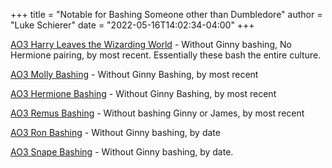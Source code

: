 +++
title = "Notable for Bashing Someone other than Dumbledore"
author = "Luke Schierer"
date = "2022-05-16T14:02:34-04:00"
+++

[AO3 Harry Leaves the Wizarding World](
https://archiveofourown.org/works?commit=Sort+and+Filter&work_search%5Bsort_column%5D=revised_at&include_work_search%5Bfandom_ids%5D%5B%5D=136512&include_work_search%5Bcharacter_ids%5D%5B%5D=1803&work_search%5Bother_tag_names%5D=&exclude_work_search%5Bcategory_ids%5D%5B%5D=23&exclude_work_search%5Bfandom_ids%5D%5B%5D=101375&exclude_work_search%5Bfandom_ids%5D%5B%5D=193591&exclude_work_search%5Bfandom_ids%5D%5B%5D=244259&exclude_work_search%5Bfandom_ids%5D%5B%5D=245368&exclude_work_search%5Bfandom_ids%5D%5B%5D=545433&exclude_work_search%5Bfandom_ids%5D%5B%5D=1001939&work_search%5Bexcluded_tag_names%5D=Slash%2CPre-Slash%2CMale+Slash%2CGen+or+Pre-Slash%2CMpreg%2CImplied+Mpreg%2CHarry%2FDraco+Mpreg+Fest+2020%2CIncest%2CSibling+Incest%2CTwincest%2CGinny+Weasley+Bashing%2CJames+Potter+Bashing%2CJames+Potter+is+Not+Harry+Potter%27s+Parent%2CRed-Haired+Harry+Potter%2CSeveritus+%7C+Severus+Snape+is+Harry+Potter%27s+Parent%2CHarry+Potter%2FTom+Riddle%2CHarry+Potter%2FTom+Riddle+%7C+Voldemort%2CHarry+Potter%2FTom+Riddle%2FSeverus+Snape%2CHarry+Potter%2FTom+Riddle%2FVoldemort%2CHarry+Potter%2FVoldemort%2CSane+Tom+Riddle%2CSane+Voldemort+%28Harry+Potter%29%2CGood+Dursley+Family+%28Harry+Potter%29%2CGood+Vernon+Dursley%2CGood+Lucius+Malfoy%2CMentor+Severus+Snape%2CHermione+Granger%2FHarry+Potter%2CFleur+Delacour%2FHarry+Potter%2CHarry+Potter%2FNymphadora+Tonks%2CBellatrix+Black+Lestrange%2FHarry+Potter%2CHermione+Granger%2FDraco+Malfoy%2CHermione+Granger%2FLucius+Malfoy%2CHermione+Granger%2FSeverus+Snape%2CHermione+Granger%2FRemus+Lupin%2CSirius+Black%2FHermione+Granger%2CHermione+Granger%2FJames+Potter%2CFleur+Delacour%2FHermione+Granger%2CHermione+Granger%2FBellatrix+Black+Lestrange%2CHermione+Granger%2FTheodore+Nott%2CBisexual+Harry+Potter%2CFemale+Harry+Potter%2CTrans+Male+Character%2CTrans+Character%2CTrans%2CLGBTQ+Themes%2CLGBTQ+Character%2CLGBTQ+Character+of+Color%2CCommunity%3A+lgbtfest%2CDraco+Malfoy%2FHarry+Potter&work_search%5Bcrossover%5D=&work_search%5Bcomplete%5D=&work_search%5Bwords_from%5D=&work_search%5Bwords_to%5D=&work_search%5Bdate_from%5D=&work_search%5Bdate_to%5D=&work_search%5Bquery%5D=&work_search%5Blanguage_id%5D=en&tag_id=Harry+Potter+Leaves+the+Wizarding+World
) - Without Ginny bashing, No Hermione pairing, by most recent. Essentially
these bash the entire culture. 

[AO3 Molly Bashing](
https://archiveofourown.org/works?commit=Sort+and+Filter&work_search%5Bsort_column%5D=revised_at&include_work_search%5Bcharacter_ids%5D%5B%5D=1803&work_search%5Bother_tag_names%5D=Molly+Weasley+Bashing&exclude_work_search%5Bcategory_ids%5D%5B%5D=23&exclude_work_search%5Bcategory_ids%5D%5B%5D=116&exclude_work_search%5Bcategory_ids%5D%5B%5D=2246&exclude_work_search%5Bfandom_ids%5D%5B%5D=27&exclude_work_search%5Bfandom_ids%5D%5B%5D=5178&exclude_work_search%5Bfandom_ids%5D%5B%5D=13999&exclude_work_search%5Bfandom_ids%5D%5B%5D=101375&exclude_work_search%5Bfandom_ids%5D%5B%5D=115613&exclude_work_search%5Bfandom_ids%5D%5B%5D=242462&exclude_work_search%5Bfandom_ids%5D%5B%5D=244259&exclude_work_search%5Bfandom_ids%5D%5B%5D=269708&exclude_work_search%5Bfandom_ids%5D%5B%5D=414093&exclude_work_search%5Bfandom_ids%5D%5B%5D=824702&exclude_work_search%5Bfandom_ids%5D%5B%5D=1001939&exclude_work_search%5Bfandom_ids%5D%5B%5D=11055523&exclude_work_search%5Bfandom_ids%5D%5B%5D=22001796&exclude_work_search%5Bfandom_ids%5D%5B%5D=26110751&exclude_work_search%5Brelationship_ids%5D%5B%5D=99&exclude_work_search%5Brelationship_ids%5D%5B%5D=1600&exclude_work_search%5Brelationship_ids%5D%5B%5D=2390&exclude_work_search%5Brelationship_ids%5D%5B%5D=9510&exclude_work_search%5Brelationship_ids%5D%5B%5D=10760&exclude_work_search%5Brelationship_ids%5D%5B%5D=20822&exclude_work_search%5Brelationship_ids%5D%5B%5D=107187&work_search%5Bexcluded_tag_names%5D=Good+Severus+Snape%2CNice+Severus+Snape%2CProtective+Severus+Snape%2CSeveritus+%7C+Severus+Snape+is+Harry+Potter%27s+Parent%2CFemale+Harry%2CFemale+Harry+Potter%2CSlash%2CPre-Slash%2CMale+Slash%2CHarry+Potter%2FTom+Riddle%2CHarry+Potter%2FTom+Riddle+%7C+Voldemort%2CTom+Riddle%2FGinny+Weasley%2CTom+Riddle+%7C+Voldemort%2FGinny+Weasley%2CGinny+Weasley+Bashing%2CHermione+Granger%2FHarry+Potter%2FRon+Weasley%2CSirius+Black%2FHermione+Granger%2CHermione+Granger%2FRemus+Lupin%2CFleur+Delacour%2FHarry+Potter%2CFleur+Delacour%2FHermione+Granger%2CHermione+Granger%2FJames+Potter%2CAlbus+Severus+Potter%2CLily+Evans+Potter%2FSeverus+Snape%2CBellatrix+Black+Lestrange%2FHarry+Potter%2CHermione+Granger%2FBellatrix+Black+Lestrange%2CDraco+Malfoy%2FGinny+Weasley%2CNice+Draco+Malfoy%2CGood+Draco+Malfoy%2CGood+Dursley+Family+%28Harry+Potter%29%2CGood+Lucius+Malfoy%2CMentor+Severus+Snape%2CLily+Evans+Potter+%26+Tom+Riddle%2CLily+Evans+Potter+%26+Tom+Riddle+%7C+Voldemort%2CDraco+Malfoy+%26+Harry+Potter%2CLily+Evans+Potter%2FTom+Riddle%2CLily+Evans+Potter%2FTom+Riddle+%7C+Voldemort%2CHermione+Granger%2FLucius+Malfoy%2CAntonin+Dolohov%2FHermione+Granger%2CReader%2CReader-Insert%2CHermione+Granger%2FGellert+Grindelwald%2CHarry+Potter%2FNymphadora+Tonks%2CHarry+Potter%2FReader%2CDraco+Malfoy%2FReader%2CLucius+Malfoy%2FGinny+Weasley%2CSane+Voldemort+%28Harry+Potter%29%2CSane+Tom+Riddle%2CHarry+Potter%2FSeverus+Snape%2CSeverus+Snape%2FReader%2CSeverus+Snape%2FYou%2CTrans+Harry+Potter%2CTrans+Harry%2CFutanari%2CRed-Haired+Harry+Potter%2CCommunity%3A+dracomalfoy%2CLGBTQ+Themes%2CGood+Tom+Riddle%2CGood+Voldemort+%28Harry+Potter%29%2CHermione+Granger%2FDraco+Malfoy%2CHermione+Granger%2FDraco+Malfoy%2FHarry+Potter%2CHermione+Granger%2FDraco+Malfoy%2FTheodore+Nott%2CHermione+Granger%2FDraco+Malfoy%2FBlaise+Zabini%2CDeath+Eater+Hermione+Granger%2CSirius+Black%2FGinny+Weasley%2CBisexual+Ginny+Weasley%2CBisexual+Harry+Potter%2CJames+Potter+Bashing%2CLuna+Lovegood%2FDraco+Malfoy%2CLuna+Lovegood%2FDraco+Malfoy%2FHarry+Potter%2CNeville+Longbottom%2FLuna+Lovegood%2FDraco+Malfoy%2CAlpha%2FBeta%2FOmega+Dynamics%2CAlpha%2FOmega%2CNon-Traditional+Alpha%2FBeta%2FOmega+Dynamics%2CMarcus+Flint%2FHermione+Granger%2CMarcus+Flint%2FHermione+Granger%2FDraco+Malfoy%2CTom+Riddle+%7C+Voldemort+Adopts+Harry+Potter%2CHermione+Granger%2FTom+Riddle%2CHermione+Granger%2FTom+Riddle+%7C+Voldemort%2CHermione+Granger%2FTom+Riddle%2FSeverus+Snape%2CHermione+Granger%2FTom+Riddle+Sr.+%7C+Tom+Marvolo+Riddle%27s+Father%2CHermione+Granger%2FSeverus+Snape%2CEventual+Hermione+Granger%2FSeverus+Snape%2CPast+Hermione+Granger%2FSeverus+Snape&work_search%5Bcrossover%5D=&work_search%5Bcomplete%5D=&work_search%5Bwords_from%5D=10000&work_search%5Bwords_to%5D=&work_search%5Bdate_from%5D=&work_search%5Bdate_to%5D=&work_search%5Bquery%5D=&work_search%5Blanguage_id%5D=en&tag_id=Harry+Potter+-+J*d*+K*d*+Rowling
) - Without Ginny Bashing, by most recent

[AO3 Hermione Bashing](
https://archiveofourown.org/works?commit=Sort+and+Filter&work_search%5Bsort_column%5D=revised_at&include_work_search%5Bcharacter_ids%5D%5B%5D=1803&work_search%5Bother_tag_names%5D=Hermione+Granger+Bashing&exclude_work_search%5Bcategory_ids%5D%5B%5D=23&exclude_work_search%5Bcategory_ids%5D%5B%5D=116&exclude_work_search%5Bcategory_ids%5D%5B%5D=2246&exclude_work_search%5Bfandom_ids%5D%5B%5D=27&exclude_work_search%5Bfandom_ids%5D%5B%5D=5178&exclude_work_search%5Bfandom_ids%5D%5B%5D=13999&exclude_work_search%5Bfandom_ids%5D%5B%5D=101375&exclude_work_search%5Bfandom_ids%5D%5B%5D=115613&exclude_work_search%5Bfandom_ids%5D%5B%5D=242462&exclude_work_search%5Bfandom_ids%5D%5B%5D=244259&exclude_work_search%5Bfandom_ids%5D%5B%5D=269708&exclude_work_search%5Bfandom_ids%5D%5B%5D=414093&exclude_work_search%5Bfandom_ids%5D%5B%5D=824702&exclude_work_search%5Bfandom_ids%5D%5B%5D=1001939&exclude_work_search%5Bfandom_ids%5D%5B%5D=11055523&exclude_work_search%5Bfandom_ids%5D%5B%5D=22001796&exclude_work_search%5Bfandom_ids%5D%5B%5D=26110751&exclude_work_search%5Brelationship_ids%5D%5B%5D=99&exclude_work_search%5Brelationship_ids%5D%5B%5D=1600&exclude_work_search%5Brelationship_ids%5D%5B%5D=2390&exclude_work_search%5Brelationship_ids%5D%5B%5D=9510&exclude_work_search%5Brelationship_ids%5D%5B%5D=10760&exclude_work_search%5Brelationship_ids%5D%5B%5D=20822&exclude_work_search%5Brelationship_ids%5D%5B%5D=107187&work_search%5Bexcluded_tag_names%5D=Good+Severus+Snape%2CNice+Severus+Snape%2CProtective+Severus+Snape%2CSeveritus+%7C+Severus+Snape+is+Harry+Potter%27s+Parent%2CFemale+Harry%2CFemale+Harry+Potter%2CSlash%2CPre-Slash%2CMale+Slash%2CHarry+Potter%2FTom+Riddle%2CHarry+Potter%2FTom+Riddle+%7C+Voldemort%2CTom+Riddle%2FGinny+Weasley%2CTom+Riddle+%7C+Voldemort%2FGinny+Weasley%2CGinny+Weasley+Bashing%2CHermione+Granger%2FHarry+Potter%2FRon+Weasley%2CSirius+Black%2FHermione+Granger%2CHermione+Granger%2FRemus+Lupin%2CFleur+Delacour%2FHarry+Potter%2CFleur+Delacour%2FHermione+Granger%2CHermione+Granger%2FJames+Potter%2CAlbus+Severus+Potter%2CLily+Evans+Potter%2FSeverus+Snape%2CBellatrix+Black+Lestrange%2FHarry+Potter%2CHermione+Granger%2FBellatrix+Black+Lestrange%2CDraco+Malfoy%2FGinny+Weasley%2CNice+Draco+Malfoy%2CGood+Draco+Malfoy%2CGood+Dursley+Family+%28Harry+Potter%29%2CGood+Lucius+Malfoy%2CMentor+Severus+Snape%2CLily+Evans+Potter+%26+Tom+Riddle%2CLily+Evans+Potter+%26+Tom+Riddle+%7C+Voldemort%2CDraco+Malfoy+%26+Harry+Potter%2CLily+Evans+Potter%2FTom+Riddle%2CLily+Evans+Potter%2FTom+Riddle+%7C+Voldemort%2CHermione+Granger%2FLucius+Malfoy%2CAntonin+Dolohov%2FHermione+Granger%2CReader%2CReader-Insert%2CHermione+Granger%2FGellert+Grindelwald%2CHarry+Potter%2FNymphadora+Tonks%2CHarry+Potter%2FReader%2CDraco+Malfoy%2FReader%2CLucius+Malfoy%2FGinny+Weasley%2CSane+Voldemort+%28Harry+Potter%29%2CSane+Tom+Riddle%2CHarry+Potter%2FSeverus+Snape%2CSeverus+Snape%2FReader%2CSeverus+Snape%2FYou%2CTrans+Harry+Potter%2CTrans+Harry%2CFutanari%2CRed-Haired+Harry+Potter%2CCommunity%3A+dracomalfoy%2CLGBTQ+Themes%2CGood+Tom+Riddle%2CGood+Voldemort+%28Harry+Potter%29%2CHermione+Granger%2FDraco+Malfoy%2CHermione+Granger%2FDraco+Malfoy%2FHarry+Potter%2CHermione+Granger%2FDraco+Malfoy%2FTheodore+Nott%2CHermione+Granger%2FDraco+Malfoy%2FBlaise+Zabini%2CDeath+Eater+Hermione+Granger%2CSirius+Black%2FGinny+Weasley%2CBisexual+Ginny+Weasley%2CBisexual+Harry+Potter%2CJames+Potter+Bashing%2CLuna+Lovegood%2FDraco+Malfoy%2CLuna+Lovegood%2FDraco+Malfoy%2FHarry+Potter%2CNeville+Longbottom%2FLuna+Lovegood%2FDraco+Malfoy%2CAlpha%2FBeta%2FOmega+Dynamics%2CAlpha%2FOmega%2CNon-Traditional+Alpha%2FBeta%2FOmega+Dynamics%2CMarcus+Flint%2FHermione+Granger%2CMarcus+Flint%2FHermione+Granger%2FDraco+Malfoy%2CTom+Riddle+%7C+Voldemort+Adopts+Harry+Potter%2CHermione+Granger%2FTom+Riddle%2CHermione+Granger%2FTom+Riddle+%7C+Voldemort%2CHermione+Granger%2FTom+Riddle%2FSeverus+Snape%2CHermione+Granger%2FTom+Riddle+Sr.+%7C+Tom+Marvolo+Riddle%27s+Father%2CHermione+Granger%2FSeverus+Snape%2CEventual+Hermione+Granger%2FSeverus+Snape%2CPast+Hermione+Granger%2FSeverus+Snape&work_search%5Bcrossover%5D=&work_search%5Bcomplete%5D=&work_search%5Bwords_from%5D=10000&work_search%5Bwords_to%5D=&work_search%5Bdate_from%5D=&work_search%5Bdate_to%5D=&work_search%5Bquery%5D=&work_search%5Blanguage_id%5D=en&tag_id=Harry+Potter+-+J*d*+K*d*+Rowling
) - Without Ginny Bashing, by most recent

[AO3 Remus Bashing](
https://archiveofourown.org/works?work_search%5Bsort_column%5D=revised_at&include_work_search%5Bcharacter_ids%5D%5B%5D=1803&work_search%5Bother_tag_names%5D=Remus+Lupin+Bashing&exclude_work_search%5Bcategory_ids%5D%5B%5D=23&exclude_work_search%5Bcategory_ids%5D%5B%5D=116&exclude_work_search%5Bcategory_ids%5D%5B%5D=2246&exclude_work_search%5Bfandom_ids%5D%5B%5D=27&exclude_work_search%5Bfandom_ids%5D%5B%5D=5178&exclude_work_search%5Bfandom_ids%5D%5B%5D=13999&exclude_work_search%5Bfandom_ids%5D%5B%5D=101375&exclude_work_search%5Bfandom_ids%5D%5B%5D=115613&exclude_work_search%5Bfandom_ids%5D%5B%5D=242462&exclude_work_search%5Bfandom_ids%5D%5B%5D=244259&exclude_work_search%5Bfandom_ids%5D%5B%5D=269708&exclude_work_search%5Bfandom_ids%5D%5B%5D=414093&exclude_work_search%5Bfandom_ids%5D%5B%5D=824702&exclude_work_search%5Bfandom_ids%5D%5B%5D=1001939&exclude_work_search%5Bfandom_ids%5D%5B%5D=11055523&exclude_work_search%5Bfandom_ids%5D%5B%5D=22001796&exclude_work_search%5Bfandom_ids%5D%5B%5D=26110751&exclude_work_search%5Brelationship_ids%5D%5B%5D=99&exclude_work_search%5Brelationship_ids%5D%5B%5D=1600&exclude_work_search%5Brelationship_ids%5D%5B%5D=2390&exclude_work_search%5Brelationship_ids%5D%5B%5D=9510&exclude_work_search%5Brelationship_ids%5D%5B%5D=10760&exclude_work_search%5Brelationship_ids%5D%5B%5D=20822&exclude_work_search%5Brelationship_ids%5D%5B%5D=107187&work_search%5Bexcluded_tag_names%5D=Good+Severus+Snape%2CNice+Severus+Snape%2CProtective+Severus+Snape%2CSeveritus+%7C+Severus+Snape+is+Harry+Potter%27s+Parent%2CFemale+Harry%2CFemale+Harry+Potter%2CSlash%2CPre-Slash%2CMale+Slash%2CHarry+Potter%2FTom+Riddle%2CHarry+Potter%2FTom+Riddle+%7C+Voldemort%2CTom+Riddle%2FGinny+Weasley%2CTom+Riddle+%7C+Voldemort%2FGinny+Weasley%2CGinny+Weasley+Bashing%2CHermione+Granger%2FHarry+Potter%2FRon+Weasley%2CSirius+Black%2FHermione+Granger%2CHermione+Granger%2FRemus+Lupin%2CFleur+Delacour%2FHarry+Potter%2CFleur+Delacour%2FHermione+Granger%2CHermione+Granger%2FJames+Potter%2CAlbus+Severus+Potter%2CLily+Evans+Potter%2FSeverus+Snape%2CBellatrix+Black+Lestrange%2FHarry+Potter%2CHermione+Granger%2FBellatrix+Black+Lestrange%2CDraco+Malfoy%2FGinny+Weasley%2CNice+Draco+Malfoy%2CGood+Draco+Malfoy%2CGood+Dursley+Family+%28Harry+Potter%29%2CGood+Lucius+Malfoy%2CMentor+Severus+Snape%2CLily+Evans+Potter+%26+Tom+Riddle%2CLily+Evans+Potter+%26+Tom+Riddle+%7C+Voldemort%2CDraco+Malfoy+%26+Harry+Potter%2CLily+Evans+Potter%2FTom+Riddle%2CLily+Evans+Potter%2FTom+Riddle+%7C+Voldemort%2CHermione+Granger%2FLucius+Malfoy%2CAntonin+Dolohov%2FHermione+Granger%2CReader%2CReader-Insert%2CHermione+Granger%2FGellert+Grindelwald%2CHarry+Potter%2FNymphadora+Tonks%2CHarry+Potter%2FReader%2CDraco+Malfoy%2FReader%2CLucius+Malfoy%2FGinny+Weasley%2CSane+Voldemort+%28Harry+Potter%29%2CSane+Tom+Riddle%2CHarry+Potter%2FSeverus+Snape%2CSeverus+Snape%2FReader%2CSeverus+Snape%2FYou%2CTrans+Harry+Potter%2CTrans+Harry%2CFutanari%2CRed-Haired+Harry+Potter%2CCommunity%3A+dracomalfoy%2CLGBTQ+Themes%2CGood+Tom+Riddle%2CGood+Voldemort+%28Harry+Potter%29%2CHermione+Granger%2FDraco+Malfoy%2CHermione+Granger%2FDraco+Malfoy%2FHarry+Potter%2CHermione+Granger%2FDraco+Malfoy%2FTheodore+Nott%2CHermione+Granger%2FDraco+Malfoy%2FBlaise+Zabini%2CDeath+Eater+Hermione+Granger%2CSirius+Black%2FGinny+Weasley%2CBisexual+Ginny+Weasley%2CBisexual+Harry+Potter%2CJames+Potter+Bashing%2CLuna+Lovegood%2FDraco+Malfoy%2CLuna+Lovegood%2FDraco+Malfoy%2FHarry+Potter%2CNeville+Longbottom%2FLuna+Lovegood%2FDraco+Malfoy%2CAlpha%2FBeta%2FOmega+Dynamics%2CAlpha%2FOmega%2CNon-Traditional+Alpha%2FBeta%2FOmega+Dynamics%2CMarcus+Flint%2FHermione+Granger%2CMarcus+Flint%2FHermione+Granger%2FDraco+Malfoy%2CTom+Riddle+%7C+Voldemort+Adopts+Harry+Potter%2CHermione+Granger%2FTom+Riddle%2CHermione+Granger%2FTom+Riddle+%7C+Voldemort%2CHermione+Granger%2FTom+Riddle%2FSeverus+Snape%2CHermione+Granger%2FTom+Riddle+Sr.+%7C+Tom+Marvolo+Riddle%27s+Father%2CHermione+Granger%2FSeverus+Snape%2CEventual+Hermione+Granger%2FSeverus+Snape%2CPast+Hermione+Granger%2FSeverus+Snape%2CGenderqueer+Character%2CGenderqueer%2CNeville+Longbottom%2FDraco+Malfoy%2CNeville+Longbottom%2FHarry+Potter%2CNeville+Longbottom%2FLuna+Lovegood%2FHarry+Potter%2CIncest%2CFather%2FSon+Incest%2CParent%2FChild+Incest%2CHermione+Granger%2FArthur+Weasley%2CRegulus+Black%2FHermione+Granger%2CHarry+Potter%2FOriginal+Male+Character%28s%29%2CMinor+Harry+Potter%2FOriginal+Male+Character%28s%29%2CPast+Harry+Potter%2FOriginal+Male+Character%28s%29%2CAge+Play+Caregiver+Severus+Snape%2CAge+Play%2CHarry+Potter+Has+a+Twin%2CHarry+Potter+Has+a+Sibling%2CHarry+Potter+Has+a+Crush+on+Draco+Malfoy%2CHarry+Potter+is+a+Member+of+the+Prince+Family%2CHarry+Potter+is+a+Creepypasta%2CHarry+Potter+is+a+Lestrange%2CHarry+Potter%2FFred+Weasley%2FGeorge+Weasley%2CRemus+Lupin%2FReader%2CRemus+Lupin%2FYou%2CYou&work_search%5Bcrossover%5D=&work_search%5Bcomplete%5D=&work_search%5Bwords_from%5D=10000&work_search%5Bwords_to%5D=&work_search%5Bdate_from%5D=&work_search%5Bdate_to%5D=&work_search%5Bquery%5D=&work_search%5Blanguage_id%5D=en&commit=Sort+and+Filter&tag_id=Harry+Potter+-+J*d*+K*d*+Rowling
) - Without bashing Ginny or James, by most recent

[AO3 Ron Bashing](
https://archiveofourown.org/works?commit=Sort+and+Filter&work_search%5Bsort_column%5D=revised_at&include_work_search%5Bcharacter_ids%5D%5B%5D=1803&work_search%5Bother_tag_names%5D=Ron+Weasley+Bashing&exclude_work_search%5Bcategory_ids%5D%5B%5D=23&exclude_work_search%5Bcategory_ids%5D%5B%5D=116&exclude_work_search%5Bcategory_ids%5D%5B%5D=2246&exclude_work_search%5Bfandom_ids%5D%5B%5D=27&exclude_work_search%5Bfandom_ids%5D%5B%5D=5178&exclude_work_search%5Bfandom_ids%5D%5B%5D=13999&exclude_work_search%5Bfandom_ids%5D%5B%5D=101375&exclude_work_search%5Bfandom_ids%5D%5B%5D=115613&exclude_work_search%5Bfandom_ids%5D%5B%5D=242462&exclude_work_search%5Bfandom_ids%5D%5B%5D=244259&exclude_work_search%5Bfandom_ids%5D%5B%5D=269708&exclude_work_search%5Bfandom_ids%5D%5B%5D=414093&exclude_work_search%5Bfandom_ids%5D%5B%5D=824702&exclude_work_search%5Bfandom_ids%5D%5B%5D=1001939&exclude_work_search%5Bfandom_ids%5D%5B%5D=11055523&exclude_work_search%5Bfandom_ids%5D%5B%5D=22001796&exclude_work_search%5Bfandom_ids%5D%5B%5D=26110751&exclude_work_search%5Brelationship_ids%5D%5B%5D=99&exclude_work_search%5Brelationship_ids%5D%5B%5D=1600&exclude_work_search%5Brelationship_ids%5D%5B%5D=2390&exclude_work_search%5Brelationship_ids%5D%5B%5D=9510&exclude_work_search%5Brelationship_ids%5D%5B%5D=10760&exclude_work_search%5Brelationship_ids%5D%5B%5D=20822&exclude_work_search%5Brelationship_ids%5D%5B%5D=107187&work_search%5Bexcluded_tag_names%5D=Good+Severus+Snape%2CNice+Severus+Snape%2CProtective+Severus+Snape%2CSeveritus+%7C+Severus+Snape+is+Harry+Potter%27s+Parent%2CFemale+Harry%2CFemale+Harry+Potter%2CSlash%2CPre-Slash%2CMale+Slash%2CHarry+Potter%2FTom+Riddle%2CHarry+Potter%2FTom+Riddle+%7C+Voldemort%2CTom+Riddle%2FGinny+Weasley%2CTom+Riddle+%7C+Voldemort%2FGinny+Weasley%2CGinny+Weasley+Bashing%2CHermione+Granger%2FHarry+Potter%2FRon+Weasley%2CSirius+Black%2FHermione+Granger%2CHermione+Granger%2FRemus+Lupin%2CFleur+Delacour%2FHarry+Potter%2CFleur+Delacour%2FHermione+Granger%2CHermione+Granger%2FJames+Potter%2CAlbus+Severus+Potter%2CLily+Evans+Potter%2FSeverus+Snape%2CBellatrix+Black+Lestrange%2FHarry+Potter%2CHermione+Granger%2FBellatrix+Black+Lestrange%2CDraco+Malfoy%2FGinny+Weasley%2CNice+Draco+Malfoy%2CGood+Draco+Malfoy%2CGood+Dursley+Family+%28Harry+Potter%29%2CGood+Lucius+Malfoy%2CMentor+Severus+Snape%2CLily+Evans+Potter+%26+Tom+Riddle%2CLily+Evans+Potter+%26+Tom+Riddle+%7C+Voldemort%2CDraco+Malfoy+%26+Harry+Potter%2CLily+Evans+Potter%2FTom+Riddle%2CLily+Evans+Potter%2FTom+Riddle+%7C+Voldemort%2CHermione+Granger%2FLucius+Malfoy%2CAntonin+Dolohov%2FHermione+Granger%2CReader%2CReader-Insert%2CHermione+Granger%2FGellert+Grindelwald%2CHarry+Potter%2FNymphadora+Tonks%2CHarry+Potter%2FReader%2CDraco+Malfoy%2FReader%2CLucius+Malfoy%2FGinny+Weasley%2CSane+Voldemort+%28Harry+Potter%29%2CSane+Tom+Riddle%2CHarry+Potter%2FSeverus+Snape%2CSeverus+Snape%2FReader%2CSeverus+Snape%2FYou%2CTrans+Harry+Potter%2CTrans+Harry%2CFutanari%2CRed-Haired+Harry+Potter%2CCommunity%3A+dracomalfoy%2CLGBTQ+Themes%2CGood+Tom+Riddle%2CGood+Voldemort+%28Harry+Potter%29%2CHermione+Granger%2FDraco+Malfoy%2CHermione+Granger%2FDraco+Malfoy%2FHarry+Potter%2CHermione+Granger%2FDraco+Malfoy%2FTheodore+Nott%2CHermione+Granger%2FDraco+Malfoy%2FBlaise+Zabini%2CDeath+Eater+Hermione+Granger%2CSirius+Black%2FGinny+Weasley%2CBisexual+Ginny+Weasley%2CBisexual+Harry+Potter%2CJames+Potter+Bashing%2CLuna+Lovegood%2FDraco+Malfoy%2CLuna+Lovegood%2FDraco+Malfoy%2FHarry+Potter%2CNeville+Longbottom%2FLuna+Lovegood%2FDraco+Malfoy%2CAlpha%2FBeta%2FOmega+Dynamics%2CAlpha%2FOmega%2CNon-Traditional+Alpha%2FBeta%2FOmega+Dynamics%2CMarcus+Flint%2FHermione+Granger%2CMarcus+Flint%2FHermione+Granger%2FDraco+Malfoy%2CTom+Riddle+%7C+Voldemort+Adopts+Harry+Potter%2CHermione+Granger%2FTom+Riddle%2CHermione+Granger%2FTom+Riddle+%7C+Voldemort%2CHermione+Granger%2FTom+Riddle%2FSeverus+Snape%2CHermione+Granger%2FTom+Riddle+Sr.+%7C+Tom+Marvolo+Riddle%27s+Father%2CHermione+Granger%2FSeverus+Snape%2CEventual+Hermione+Granger%2FSeverus+Snape%2CPast+Hermione+Granger%2FSeverus+Snape%2CGenderqueer+Character%2CGenderqueer%2CNeville+Longbottom%2FDraco+Malfoy%2CNeville+Longbottom%2FHarry+Potter%2CNeville+Longbottom%2FLuna+Lovegood%2FHarry+Potter%2CIncest%2CFather%2FSon+Incest%2CParent%2FChild+Incest%2CHermione+Granger%2FArthur+Weasley%2CRegulus+Black%2FHermione+Granger%2CHarry+Potter%2FOriginal+Male+Character%28s%29%2CMinor+Harry+Potter%2FOriginal+Male+Character%28s%29%2CPast+Harry+Potter%2FOriginal+Male+Character%28s%29&work_search%5Bcrossover%5D=&work_search%5Bcomplete%5D=&work_search%5Bwords_from%5D=30000&work_search%5Bwords_to%5D=&work_search%5Bdate_from%5D=&work_search%5Bdate_to%5D=&work_search%5Bquery%5D=&work_search%5Blanguage_id%5D=en&tag_id=Harry+Potter+-+J*d*+K*d*+Rowling
) - Without Ginny bashing, by date

[AO3 Snape Bashing](
https://archiveofourown.org/works?commit=Sort+and+Filter&work_search%5Bsort_column%5D=revised_at&include_work_search%5Bcharacter_ids%5D%5B%5D=1803&work_search%5Bother_tag_names%5D=Severus+Snape+Bashing&exclude_work_search%5Bcategory_ids%5D%5B%5D=23&exclude_work_search%5Bcategory_ids%5D%5B%5D=116&exclude_work_search%5Bcategory_ids%5D%5B%5D=2246&exclude_work_search%5Bfandom_ids%5D%5B%5D=27&exclude_work_search%5Bfandom_ids%5D%5B%5D=5178&exclude_work_search%5Bfandom_ids%5D%5B%5D=13999&exclude_work_search%5Bfandom_ids%5D%5B%5D=101375&exclude_work_search%5Bfandom_ids%5D%5B%5D=115613&exclude_work_search%5Bfandom_ids%5D%5B%5D=242462&exclude_work_search%5Bfandom_ids%5D%5B%5D=244259&exclude_work_search%5Bfandom_ids%5D%5B%5D=269708&exclude_work_search%5Bfandom_ids%5D%5B%5D=414093&exclude_work_search%5Bfandom_ids%5D%5B%5D=824702&exclude_work_search%5Bfandom_ids%5D%5B%5D=1001939&exclude_work_search%5Bfandom_ids%5D%5B%5D=11055523&exclude_work_search%5Bfandom_ids%5D%5B%5D=22001796&exclude_work_search%5Bfandom_ids%5D%5B%5D=26110751&exclude_work_search%5Brelationship_ids%5D%5B%5D=99&exclude_work_search%5Brelationship_ids%5D%5B%5D=1600&exclude_work_search%5Brelationship_ids%5D%5B%5D=2390&exclude_work_search%5Brelationship_ids%5D%5B%5D=9510&exclude_work_search%5Brelationship_ids%5D%5B%5D=10760&exclude_work_search%5Brelationship_ids%5D%5B%5D=20822&exclude_work_search%5Brelationship_ids%5D%5B%5D=107187&work_search%5Bexcluded_tag_names%5D=Good+Severus+Snape%2CNice+Severus+Snape%2CProtective+Severus+Snape%2CSeveritus+%7C+Severus+Snape+is+Harry+Potter%27s+Parent%2CFemale+Harry%2CFemale+Harry+Potter%2CSlash%2CPre-Slash%2CMale+Slash%2CHarry+Potter%2FTom+Riddle%2CHarry+Potter%2FTom+Riddle+%7C+Voldemort%2CTom+Riddle%2FGinny+Weasley%2CTom+Riddle+%7C+Voldemort%2FGinny+Weasley%2CGinny+Weasley+Bashing%2CHermione+Granger%2FHarry+Potter%2FRon+Weasley%2CSirius+Black%2FHermione+Granger%2CHermione+Granger%2FRemus+Lupin%2CFleur+Delacour%2FHarry+Potter%2CFleur+Delacour%2FHermione+Granger%2CHermione+Granger%2FJames+Potter%2CAlbus+Severus+Potter%2CLily+Evans+Potter%2FSeverus+Snape%2CBellatrix+Black+Lestrange%2FHarry+Potter%2CHermione+Granger%2FBellatrix+Black+Lestrange%2CDraco+Malfoy%2FGinny+Weasley%2CNice+Draco+Malfoy%2CGood+Draco+Malfoy%2CGood+Dursley+Family+%28Harry+Potter%29%2CGood+Lucius+Malfoy%2CMentor+Severus+Snape%2CLily+Evans+Potter+%26+Tom+Riddle%2CLily+Evans+Potter+%26+Tom+Riddle+%7C+Voldemort%2CDraco+Malfoy+%26+Harry+Potter%2CLily+Evans+Potter%2FTom+Riddle%2CLily+Evans+Potter%2FTom+Riddle+%7C+Voldemort%2CHermione+Granger%2FLucius+Malfoy%2CAntonin+Dolohov%2FHermione+Granger%2CReader%2CReader-Insert%2CHermione+Granger%2FGellert+Grindelwald%2CHarry+Potter%2FNymphadora+Tonks%2CHarry+Potter%2FReader%2CDraco+Malfoy%2FReader%2CLucius+Malfoy%2FGinny+Weasley%2CSane+Voldemort+%28Harry+Potter%29%2CSane+Tom+Riddle%2CHarry+Potter%2FSeverus+Snape%2CSeverus+Snape%2FReader%2CSeverus+Snape%2FYou%2CTrans+Harry+Potter%2CTrans+Harry%2CFutanari%2CRed-Haired+Harry+Potter%2CCommunity%3A+dracomalfoy%2CLGBTQ+Themes%2CGood+Tom+Riddle%2CGood+Voldemort+%28Harry+Potter%29%2CHermione+Granger%2FDraco+Malfoy%2CHermione+Granger%2FDraco+Malfoy%2FHarry+Potter%2CHermione+Granger%2FDraco+Malfoy%2FTheodore+Nott%2CHermione+Granger%2FDraco+Malfoy%2FBlaise+Zabini%2CDeath+Eater+Hermione+Granger%2CSirius+Black%2FGinny+Weasley%2CBisexual+Ginny+Weasley%2CBisexual+Harry+Potter%2CJames+Potter+Bashing%2CLuna+Lovegood%2FDraco+Malfoy%2CLuna+Lovegood%2FDraco+Malfoy%2FHarry+Potter%2CNeville+Longbottom%2FLuna+Lovegood%2FDraco+Malfoy%2CAlpha%2FBeta%2FOmega+Dynamics%2CAlpha%2FOmega%2CNon-Traditional+Alpha%2FBeta%2FOmega+Dynamics%2CMarcus+Flint%2FHermione+Granger%2CMarcus+Flint%2FHermione+Granger%2FDraco+Malfoy%2CTom+Riddle+%7C+Voldemort+Adopts+Harry+Potter%2CHermione+Granger%2FTom+Riddle%2CHermione+Granger%2FTom+Riddle+%7C+Voldemort%2CHermione+Granger%2FTom+Riddle%2FSeverus+Snape%2CHermione+Granger%2FTom+Riddle+Sr.+%7C+Tom+Marvolo+Riddle%27s+Father%2CHermione+Granger%2FSeverus+Snape%2CEventual+Hermione+Granger%2FSeverus+Snape%2CPast+Hermione+Granger%2FSeverus+Snape&work_search%5Bcrossover%5D=&work_search%5Bcomplete%5D=&work_search%5Bwords_from%5D=10000&work_search%5Bwords_to%5D=&work_search%5Bdate_from%5D=&work_search%5Bdate_to%5D=&work_search%5Bquery%5D=&work_search%5Blanguage_id%5D=en&tag_id=Harry+Potter+-+J*d*+K*d*+Rowling
) - Without Ginny bashing, by date.

